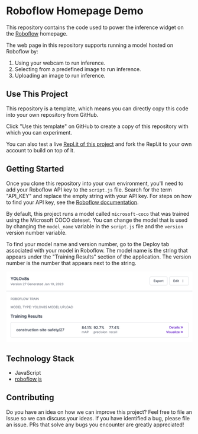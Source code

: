 # Roboflow Homepage Demo

This repository contains the code used to power the inference widget on the [Roboflow](https://roboflow.com) homepage.

The web page in this repository supports running a model hosted on Roboflow by:

1. Using your webcam to run inference.
2. Selecting from a predefined image to run inference.
3. Uploading an image to run inference.

## Use This Project

This repository is a template, which means you can directly copy this code into your own repository from GitHub.

Click "Use this template" on GitHub to create a copy of this repository with which you can experiment.

You can also test a live [Repl.it of this project](https://repl.it/@roboflow/roboflow-homepage-demo) and fork the Repl.it to your own account to build on top of it.

## Getting Started

Once you clone this repository into your own environment, you'll need to add your Roboflow API key to the `script.js` file. Search for the term "API_KEY" and replace the empty string with your API key. For steps on how to find your API key, see the [Roboflow documentation](https://docs.roboflow.com/inference/web-browser).

By default, this project runs a model called `microsoft-coco` that was trained using the Microsoft COCO dateset. You can change the model that is used by changing the `model_name` variable in the `script.js` file and the `version` version number variable.

To find your model name and version number, go to the Deploy tab associated with your model in Roboflow. The model name is the string that appears under the "Training Results" section of the application. The version number is the number that appears next to the string.

![Model Name and Version Number](model-name-version.png)

## Technology Stack

- JavaScript
- [roboflow.js](https://docs.roboflow.com/inference/web-browser)

## Contributing

Do you have an idea on how we can improve this project? Feel free to file an Issue so we can discuss your ideas. If you 
have identified a bug, please file an issue. PRs that solve any bugs you encounter are greatly appreciated!
